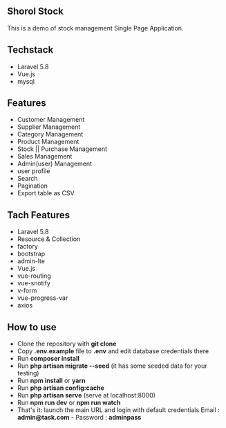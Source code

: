 ## Shorol Stock
This is a demo of stock management Single Page Application.

## Techstack
- Laravel 5.8
- Vue.js
- mysql

## Features
- Customer Management
- Supplier Management
- Category Management
- Product Management
- Stock || Purchase Management
- Sales Management
- Admin(user) Management
- user profile
- Search
- Pagination
- Export table as CSV

## Tach Features
- Laravel 5.8
- Resource & Collection
- factory
- bootstrap
- admin-lte
- Vue.js
- vue-routing
- vue-snotify
- v-form
- vue-progress-var
- axios

## How to use

- Clone the repository with __git clone__
- Copy __.env.example__ file to __.env__ and edit database credentials there
- Run __composer install__
- Run __php artisan migrate --seed__ (it has some seeded data for your testing)
- Run __npm install__ or __yarn__
- Run __php artisan config:cache__
- Run __php artisan serve__ (serve at localhost:8000)
- Run __npm run dev__ or __npm run watch__
- That's it: launch the main URL and login with default credentials Email :  __admin@task.com__ - Password : __adminpass__



